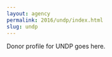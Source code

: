 ```yaml
---
layout: agency
permalink: 2016/undp/index.html
slug: undp
---
```


Donor profile for UNDP goes here.
